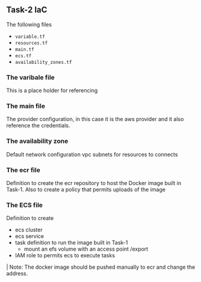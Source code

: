 ## Task-2 IaC

The following files 
- `variable.tf`
- `resources.tf`
- `main.tf`
- `ecs.tf`
- `availability_zones.tf`

### The varibale file
This is a place holder for referencing 

### The main file
The provider configuration, in this case it is the aws provider and it also reference the credentials.

### The availability zone
Default network configuration vpc subnets for resources to connects 

### The ecr file
Definition to create the ecr repository to host the Docker image built in Task-1. Also to create a policy that permits uploads of the image

### The ECS file
Definition to create
- ecs cluster
- ecs service
- task definition to run the image built in Task-1
    -  mount an efs volume with an access point /export
- IAM role to permits ecs to execute tasks

| Note: The docker image should be pushed manually to ecr and change the address.